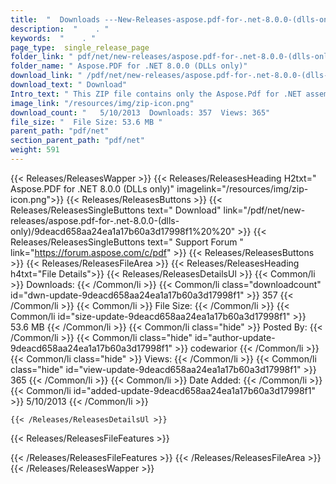 ```yaml
---
title:  "  Downloads ---New-Releases-aspose.pdf-for-.net-8.0.0-(dlls-only) . " 
description:  "    . " 
keywords:  "    . " 
page_type:  single_release_page
folder_link: " pdf/net/new-releases/aspose.pdf-for-.net-8.0.0-(dlls-only)/"
folder_name: " Aspose.PDF for .NET 8.0.0 (DLLs only)"
download_link: " /pdf/net/new-releases/aspose.pdf-for-.net-8.0.0-(dlls-only)/9deacd658aa24ea1a17b60a3d17998f1"
download_text: " Download"
Intro_text: " This ZIP file contains only the Aspose.Pdf for .NET assemblies. The assemblies a..."
image_link: "/resources/img/zip-icon.png"
download_count: "   5/10/2013  Downloads: 357  Views: 365"
file_size: "  File Size: 53.6 MB "
parent_path: "pdf/net"
section_parent_path: "pdf/net"
weight: 591
---
```


{{< Releases/ReleasesWapper >}}
  {{< Releases/ReleasesHeading H2txt=" Aspose.PDF for .NET 8.0.0 (DLLs only)" imagelink="/resources/img/zip-icon.png">}}
  {{< Releases/ReleasesButtons >}}
    {{< Releases/ReleasesSingleButtons text=" Download" link="/pdf/net/new-releases/aspose.pdf-for-.net-8.0.0-(dlls-only)/9deacd658aa24ea1a17b60a3d17998f1%20%20" >}}
    {{< Releases/ReleasesSingleButtons text=" Support Forum " link="https://forum.aspose.com/c/pdf" >}}
  {{< Releases/ReleasesButtons >}}
  {{< Releases/ReleasesFileArea >}}
    {{< Releases/ReleasesHeading h4txt="File Details">}}
    {{< Releases/ReleasesDetailsUl >}}
            {{< Common/li  >}} Downloads: {{< /Common/li >}} 
      {{< Common/li class="downloadcount" id="dwn-update-9deacd658aa24ea1a17b60a3d17998f1" >}} 357 {{< /Common/li >}} 
      {{< Common/li  >}} File Size: {{< /Common/li >}} 
      {{< Common/li id="size-update-9deacd658aa24ea1a17b60a3d17998f1" >}} 53.6 MB {{< /Common/li >}} 
      {{< Common/li  class="hide" >}} Posted By: {{< /Common/li >}} 
      {{< Common/li class="hide" id="author-update-9deacd658aa24ea1a17b60a3d17998f1" >}} codewarior {{< /Common/li >}} 
      {{< Common/li class="hide"  >}} Views: {{< /Common/li >}} 
      {{< Common/li class="hide" id="view-update-9deacd658aa24ea1a17b60a3d17998f1" >}} 365 {{< /Common/li >}} 
      {{< Common/li  >}} Date Added: {{< /Common/li >}} 
      {{< Common/li id="added-update-9deacd658aa24ea1a17b60a3d17998f1" >}} 5/10/2013 {{< /Common/li >}} 

    {{< /Releases/ReleasesDetailsUl >}}

  {{< Releases/ReleasesFileFeatures >}}
      
  {{< /Releases/ReleasesFileFeatures >}}
 {{< /Releases/ReleasesFileArea >}}
{{< /Releases/ReleasesWapper >}}


